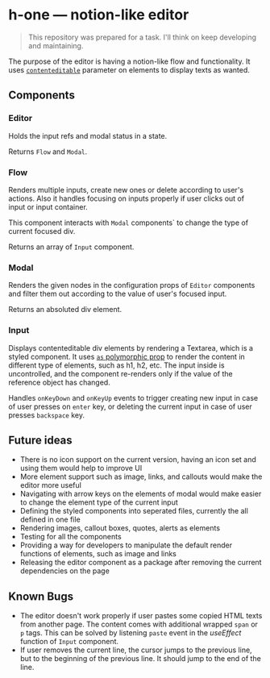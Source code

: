 # h-one ― notion-like editor

> This repository was prepared for a task. I'll think on keep developing and maintaining.

The purpose of the editor is having a notion-like flow and functionality. It uses [`contenteditable`](https://developer.mozilla.org/en-US/docs/Web/HTML/Global_attributes/contenteditable) parameter on elements to display texts as wanted. 

## Components

### Editor

Holds the input refs and modal status in a state.

Returns `Flow` and `Modal`.

### Flow

Renders multiple inputs, create new ones or delete according to user's actions. Also it handles focusing on inputs properly if user clicks out of input or input container.

This component interacts with `Modal` components` to change the type of current focused div.

Returns an array of `Input` component.

### Modal

Renders the given nodes in the configuration props of `Editor` components and filter them out according to the value of user's focused input.

Returns an absoluted div element.

### Input

Displays contenteditable div elements by rendering a Textarea, which is a styled component. It uses [`as` polymorphic prop](https://styled-components.com/docs/api#as-polymorphic-prop) to render the content in different type of elements, such as h1, h2, etc. The input inside is uncontrolled, and the component re-renders only if the value of the reference object has changed.

Handles `onKeyDown` and `onKeyUp` events to trigger creating new input in case of user presses on `enter` key, or deleting the current input in case of user presses `backspace` key.

## Future ideas

- There is no icon support on the current version, having an icon set and using them would help to improve UI
- More element support such as image, links, and callouts would make the editor more useful
- Navigating with arrow keys on the elements of modal would make easier to change the element type of the current input
- Defining the styled components into seperated files, currently the all defined in one file
- Rendering images, callout boxes, quotes, alerts as elements
- Testing for all the components
- Providing a way for developers to manipulate the default render functions of elements, such as image and links
- Releasing the editor component as a package after removing the current dependencies on the page

## Known Bugs

- The editor doesn't work properly if user pastes some copied HTML texts from another page. The content comes with additional wrapped `span` or `p` tags. This can be solved by listening `paste` event in the *useEffect* function of `Input` component.
- If user removes the current line, the cursor jumps to the previous line, but to the beginning of the previous line. It should jump to the end of the line.

